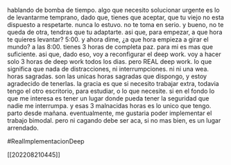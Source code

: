 hablando de bomba de tiempo. algo que necesito solucionar urgente es lo de levantarme temprano, dado que, tienes que aceptar, que tu viejo no esta dispuesto a respetarte. nunca lo estuvo. no te toma en serio. y bueno, no te queda de otra, tendras que tu adaptarte. asi que, para empezar, a que hora te quieres levantar?
5:00.  y ahora dime, ¿a que hora empieza a girar el mundo? a las 8:00. tienes 3 horas de completa paz. para mi es mas que suficiente. asi que, dado eso, voy a reconfigurar el deep work. voy a hacer solo 3 horas de deep work todos los dias. pero REAL deep work. lo que significa que nada de distracciones, ni interrumpciones. ni ni una wea. horas sagradas. son las unicas horas sagradas que dispongo, y estoy agradecido de tenerlas. la gracia es que si necesito trabajar extra, todavia tengo el otro escritorio, para estudiar, o lo que necesite. si en el fondo lo que me interesa es tener un lugar donde pueda tener la seguridad que nadie me interrumpa. y esas 3 malnacidas horas es lo unico que tengo. parto desde mañana. eventualmente, me gustaria poder implementar el trabajo bimodal. pero ni cagando debe ser aca, si no mas bien, es un lugar arrendado.

#RealImplementacionDeep


[[202208210445]]